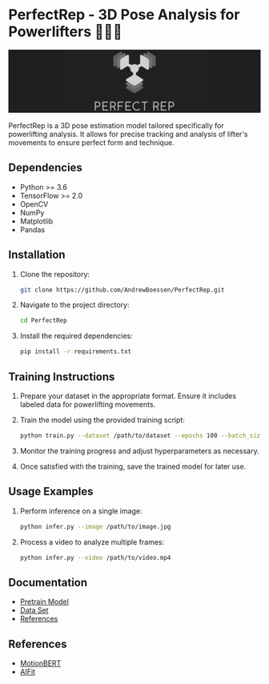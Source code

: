 # PerfectRep - 3D Pose Analysis for Powerlifters 🏋🏻🦾

![PerfectRep](./assets/extended_banner.png)

PerfectRep is a 3D pose estimation model tailored specifically for powerlifting analysis. It allows for precise tracking and analysis of lifter's movements to ensure perfect form and technique.

## Dependencies

- Python >= 3.6
- TensorFlow >= 2.0
- OpenCV
- NumPy
- Matplotlib
- Pandas

## Installation

1. Clone the repository:

   ```bash
   git clone https://github.com/AndrewBoessen/PerfectRep.git
   ```

2. Navigate to the project directory:

   ```bash
   cd PerfectRep
   ```

3. Install the required dependencies:

   ```bash
   pip install -r requirements.txt
   ```

## Training Instructions

1. Prepare your dataset in the appropriate format. Ensure it includes labeled data for powerlifting movements.

2. Train the model using the provided training script:

   ```bash
   python train.py --dataset /path/to/dataset --epochs 100 --batch_size 32
   ```

3. Monitor the training progress and adjust hyperparameters as necessary.

4. Once satisfied with the training, save the trained model for later use.

## Usage Examples

1. Perform inference on a single image:

   ```bash
   python infer.py --image /path/to/image.jpg
   ```

2. Process a video to analyze multiple frames:

   ```bash
   python infer.py --video /path/to/video.mp4
   ```

## Documentation

- [Pretrain Model](./docs/pretrain.md)
- [Data Set](./docs/dataset.md)
- [References](./docs/reference.md)

## References

- [MotionBERT](https://arxiv.org/pdf/2210.06551.pdf)
- [AIFit](https://mihaifieraru.github.io/publication/fieraru_2021_cvpr/Fieraru_2021_CVPR.pdf)
